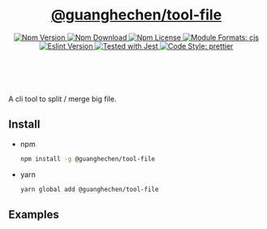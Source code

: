 <header>
  <h1 align="center">
    <a href="https://github.com/guanghechen/node-scaffolds/tree/@guanghechen/tool-file@6.0.3/packages/tool-file#readme">@guanghechen/tool-file</a>
  </h1>
  <div align="center">
    <a href="https://www.npmjs.com/package/@guanghechen/tool-file">
      <img
        alt="Npm Version"
        src="https://img.shields.io/npm/v/@guanghechen/tool-file.svg"
      />
    </a>
    <a href="https://www.npmjs.com/package/@guanghechen/tool-file">
      <img
        alt="Npm Download"
        src="https://img.shields.io/npm/dm/@guanghechen/tool-file.svg"
      />
    </a>
    <a href="https://www.npmjs.com/package/@guanghechen/tool-file">
      <img
        alt="Npm License"
        src="https://img.shields.io/npm/l/@guanghechen/tool-file.svg"
      />
    </a>
    <a href="#install">
      <img
        alt="Module Formats: cjs"
        src="https://img.shields.io/badge/module_formats-cjs-green.svg"
      />
    </a>
    <a href="https://github.com/facebook/jest">
      <img
        alt="Eslint Version"
        src="https://img.shields.io/npm/dependency-version/@guanghechen/tool-file/peer/jest"
      />
    </a>
    <a href="https://github.com/facebook/jest">
      <img
        alt="Tested with Jest"
        src="https://img.shields.io/badge/tested_with-jest-9c465e.svg"
      />
    </a>
    <a href="https://github.com/prettier/prettier">
      <img
        alt="Code Style: prettier"
        src="https://img.shields.io/badge/code_style-prettier-ff69b4.svg?style=flat-square"
      />
    </a>
  </div>
</header>
<br/>


A cli tool to split / merge big file.


## Install

* npm

  ```bash
  npm install -g @guanghechen/tool-file
  ```

* yarn

  ```bash
  yarn global add @guanghechen/tool-file
  ```


## Examples


[homepage]: https://github.com/guanghechen/node-scaffolds/tree/@guanghechen/tool-file@6.0.3/packages/tool-file#readme

